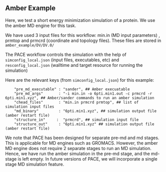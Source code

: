 ## Amber Example

Here, we test a short energy minimization simulation of a protein. We use the amber MD engine for this task.

We have used 3 input files for this workflow: min.in (MD input parameters) , prmtop and prmcrd (coordinate and topology files). These files are stored in `amber_example/DV/DV.0/`

The PACE workflow controls the simulation with the help of `simconfig_local.json` (input files, executables, etc) and `resconfig_local.json` (walltime and  target resource for running the simulation)

Here are the relevant keys (from `simconfig_local.json`) for this example:


```
    "pre_md_executable" : "sander", ## Amber execuatable
    "pre_md_args"       : "-i min.in -o 6pti.min1.out -c prmcrd -r 6pti.min1.xyz", ## Amber/sander commands to run an amber simulation
    "chead_files"       : "min.in prmcrd prmtop", ## list of simulation input files
    "md_binary"         : "6pti.min1.xyz", ## simulation output file (amber restart file)
    "structure_in"     :  "prmcrd", ## simulation input file 
    "structure_out"     : "6pti.min1.xyz" ## simulation output file (amber restart file)
```

We note that PACE has been designed for separate pre-md and md stages. This is applicable for MD engines such as GROMACS. However, the amber MD engine does
not require 2 separate stages to run an MD simulation. Hence, we have run the amber simulation in the pre-md stage, and the md-stage is left empty. In future versions 
of PACE, we will incorporate a single stage MD simulation feature. 
